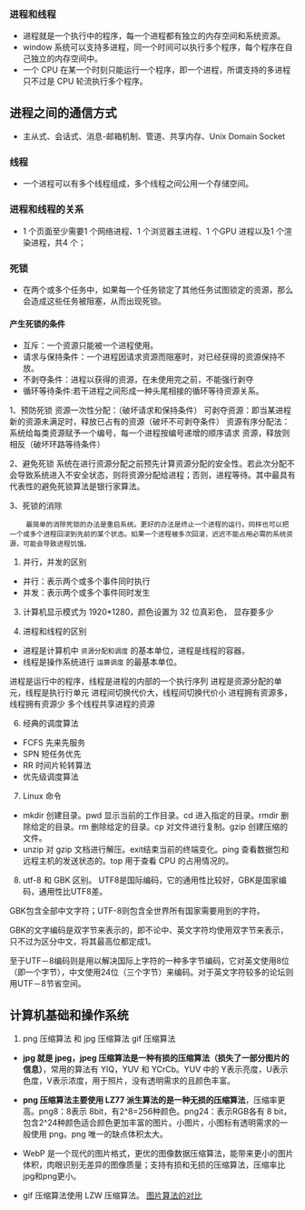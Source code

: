 ### 进程和线程
* 进程就是一个执行中的程序，每一个进程都有独立的内存空间和系统资源。
* window 系统可以支持多进程，同一个时间可以执行多个程序，每个程序在自己独立的内存空间中。
* 一个 CPU 在某一个时刻只能运行一个程序，即一个进程，所谓支持的多进程只不过是 CPU 轮流执行多个程序。


## 进程之间的通信方式
* 主从式、会话式、消息-邮箱机制、管道、共享内存、Unix Domain Socket


### 线程
* 一个进程可以有多个线程组成，多个线程之间公用一个存储空间。

### 进程和线程的关系
* 1 个页面至少需要1 个网络进程、1 个浏览器主进程、1 个GPU 进程以及1 个渲染进程，共4 个；


### 死锁
* 在两个或多个任务中，如果每一个任务锁定了其他任务试图锁定的资源，那么会造成这些任务被阻塞，从而出现死锁。

#### 产生死锁的条件
* 互斥：一个资源只能被一个进程使用。
* 请求与保持条件：一个进程因请求资源而阻塞时，对已经获得的资源保持不放。
* 不剥夺条件：进程以获得的资源，在未使用完之前，不能强行剥夺
* 循环等待条件:若干进程之间形成一种头尾相接的循环等待资源关系。


1、预防死锁
        资源一次性分配：（破坏请求和保持条件）
        可剥夺资源：即当某进程新的资源未满足时，释放已占有的资源（破坏不可剥夺条件）
        资源有序分配法：系统给每类资源赋予一个编号，每一个进程按编号递增的顺序请求 资源，释放则相反（破坏环路等待条件）

2、避免死锁
       系统在进行资源分配之前预先计算资源分配的安全性。若此次分配不会导致系统进入不安全状态，则将资源分配给进程；否则，进程等待。其中最具有代表性的避免死锁算法是银行家算法。

3、死锁的消除

        最简单的消除死锁的办法是重启系统。更好的办法是终止一个进程的运行。同样也可以把一个或多个进程回滚到先前的某个状态。如果一个进程被多次回滚，迟迟不能占用必需的系统资源，可能会导致进程饥饿。





1. 并行，并发的区别
* 并行：表示两个或多个事件同时执行
* 并发：表示两个或多个事件同时发生


3. 计算机显示模式为 1920*1280，颜色设置为 32 位真彩色， 显存要多少


4. 进程和线程的区别
* 进程是计算机中 `资源分配和调度` 的基本单位，进程是线程的容器。
* 线程是操作系统进行 `运算调度` 的最基本单位。


进程是运行中的程序，线程是进程的内部的一个执行序列
进程是资源分配的单元，线程是执行行单元
进程间切换代价大，线程间切换代价小
进程拥有资源多，线程拥有资源少
多个线程共享进程的资源







6. 经典的调度算法
* FCFS 先来先服务
* SPN 短任务优先
* RR 时间片轮转算法
* 优先级调度算法


7. Linux 命令
* mkdir 创建目录。pwd 显示当前的工作目录。cd 进入指定的目录。rmdir 删除给定的目录。rm 删除给定的目录。cp 对文件进行复制。gzip 创建压缩的文件。
* unzip 对 gzip 文档进行解压。exit结束当前的终端变化。ping 查看数据包和远程主机的发送状态的。top 用于查看 CPU 的占用情况的。

8. utf-8 和  GBK 区别。
UTF8是国际编码，它的通用性比较好，GBK是国家编码，通用性比UTF8差。

GBK包含全部中文字符；UTF-8则包含全世界所有国家需要用到的字符。

GBK的文字编码是双字节来表示的，即不论中、英文字符均使用双字节来表示，只不过为区分中文，将其最高位都定成1。

至于UTF－8编码则是用以解决国际上字符的一种多字节编码，它对英文使用8位（即一个字节），中文使用24位（三个字节）来编码。对于英文字符较多的论坛则用UTF－8节省空间。


## 计算机基础和操作系统
1. png 压缩算法 和 jpg 压缩算法 gif 压缩算法
* **jpg 就是 jpeg，jpeg 压缩算法是一种有损的压缩算法（损失了一部分图片的信息）**，常用的算法有 YIQ，YUV 和 YCrCb。YUV 中的 Y表示亮度，U表示色度，V表示浓度，用于照片，没有透明需求的且颜色丰富。 

* **png 压缩算法主要使用 LZ77 派生算法的是一种无损的压缩算法**，压缩率更高。png8：8表示 8bit，有2^8=256种颜色。png24：表示RGB各有 8 bit，包含2^24种颜色适合颜色更加丰富的图片。小图片，小图标有透明需求的一般使用 png。png 唯一的缺点体积太大。


* WebP 是一个现代的图片格式，更优的图像数据压缩算法，能带来更小的图片体积，肉眼识别无差异的图像质量；支持有损和无损的压缩算法，压缩率比jpg和png更小。

* gif 压缩算法使用 LZW 压缩算法。
[图片算法的对比](https://zhuanlan.zhihu.com/p/156639005)
[](https://blog.csdn.net/qq_42033567/article/details/107870246)
